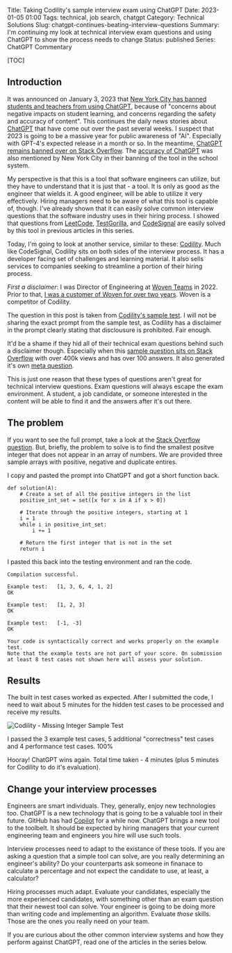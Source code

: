 Title: Taking Codility's sample interview exam using ChatGPT
Date: 2023-01-05 01:00
Tags: technical, job search, chatgpt
Category: Technical Solutions
Slug: chatgpt-continues-beating-interview-questions
Summary: I'm continuing my look at technical interview exam questions and using ChatGPT to show the process needs to change
Status: published
Series: ChatGPT Commentary

[TOC]

## Introduction

It was announced on January 3, 2023 that [New York City has banned students and teachers from using ChatGPT][9], because of "concerns about negative 
impacts on student learning, and concerns regarding the safety and accuracy of content". This continues the daily news stories 
about [ChatGPT][1] that have come out over the past several weeks. I suspect that 2023 is going to be a massive year for public 
awareness of "AI". Especially with GPT-4's expected release in a month or so. In the meantime, 
[ChatGPT remains banned over on Stack Overflow][2]. The [accuracy of ChatGPT][3] was also mentioned by New 
York City in their banning of the tool in the school system. 

My perspective is that this is a tool that software engineers can utilize, but they have to understand that it is just that - a tool. It is 
only as good as the engineer that wields it. A good engineer, will be able to utilize it very effectively. Hiring managers need to be aware of 
what this tool is capable of, though. I've already shown that it can easily solve common interview questions that the software industry uses
in their hiring process. I showed that questions from [LeetCode][4], [TestGorilla][5], and [CodeSignal][8] are easily solved by this tool in 
previous articles in this series.

Today, I'm going to look at another service, similar to these: [Codility][10]. Much like CodeSignal, Codility sits on both sides of the interview
process. It has a developer facing set of challenges and learning material. It also sells services to companies seeking to streamline a portion
of their hiring process.

_First a disclaimer_: I was Director of Engineering at [Woven Teams][6] in 2022. Prior to that, [I was a customer of Woven for over two years][7]. 
Woven is a competitor of Codility. 

The question in this post is taken from [Codility's sample test][11]. I will not be sharing the exact prompt from the sample test, as Codility has
a disclaimer in the prompt clearly stating that disclousure is prohibited. Fair enough.

It'd be a shame if they hid all of their technical exam questions behind such a disclaimer though. Especially when this 
[sample question sits on Stack Overflow][12] with over 400k views and has over 100 answers. It also generated it's own 
[meta question][13]. 

This is just one reason that these types of questions aren't great for technical interview questions. Exam questions will always escape the 
exam environment. A student, a job candidate, or someone interested in the content will be able to find it and the answers after it's out
there.

## The problem

If you want to see the full prompt, take a look at the [Stack Overflow question][12]. But, briefly, the problem to solve is to find the 
smallest positve integer that does not appear in an array of numbers. We are provided three sample arrays with positive, negative and duplicate entires.

I copy and pasted the prompt into ChatGPT and got a short function back.

    def solution(A):
        # Create a set of all the positive integers in the list
        positive_int_set = set([x for x in A if x > 0])

        # Iterate through the positive integers, starting at 1
        i = 1
        while i in positive_int_set:
            i += 1

        # Return the first integer that is not in the set
        return i

I pasted this back into the testing environment and ran the code.

    Compilation successful.

    Example test:   [1, 3, 6, 4, 1, 2]
    OK

    Example test:   [1, 2, 3]
    OK

    Example test:   [-1, -3]
    OK

    Your code is syntactically correct and works properly on the example test.
    Note that the example tests are not part of your score. On submission at least 8 test cases not shown here will assess your solution.

## Results

The built in test cases worked as expected. After I submitted the code, I need to wait about 5 minutes for the hidden test cases to be processed and 
receive my results. 

![Codility - Missing Integer Sample Test][14]

I passed the 3 example test cases, 5 additional "correctness" test cases and 4 performance test cases. 100%

Hooray! ChatGPT wins again. Total time taken - 4 minutes (plus 5 minutes for Codility to do it's evaluation). 

## Change your interview processes

Engineers are smart individuals. They, generally, enjoy new technologies too. ChatGPT is a new technology that is going to be a valuable
tool in their future. GitHub has had [Copilot][15] for a while now. ChatGPT brings a new tool to the toolbelt. It should be expected by 
hiring managers that your current engineering team and engineers you hire will use such tools. 

Interview processes need to adapt to the existance of these tools. If you are asking a question that a simple tool can solve, are you 
really determining an engineer's ability? Do your counterparts ask someone in finanace to calculate a percentage and not expect the candidate 
to use, at least, a calculator? 

Hiring processes much adapt. Evaluate your candidates, especially the more experienced candidates, with something other than an exam question that 
their newest tool can solve. Your engineer is going to be doing more than writing code and implementing an algorithm. Evaluate _those_ skills. Those 
are the ones you really need on your team. 

If you are curious about the other common interview systems and how they perform against ChatGPT, read one of the articles in the series below.


 [1]: https://openai.com/blog/chatgpt/
 [2]: {filename}2022_12_05_stack_overflow_bans_chatgpt.md
 [3]: {filename}2022_12_20_play_with_chatgpt_and_pf_api.md
 [4]: {filename}2022_12_15_get_rid_leetcode_interviews.md
 [5]: {filename}2022_12_26_chatgpt_breaks_another_interview_exam.md
 [6]: https://www.woventeams.com/
 [7]: {filename}2022_06_04_the_other_side_of_the_mirror.md
 [8]: {filename}2023_01_01_chatgpt_codesignal_questions.md
 [9]: https://ny.chalkbeat.org/2023/1/3/23537987/nyc-schools-ban-chatgpt-writing-artificial-intelligence
 [10]: https://www.codility.com/
 [11]: https://app.codility.com/demo/take-sample-test/
 [12]: https://stackoverflow.com/q/51719848/189134
 [13]: https://meta.stackoverflow.com/q/418024/189134
 [14]: {attach}images/codility-results.png
 [15]: https://github.com/features/copilot